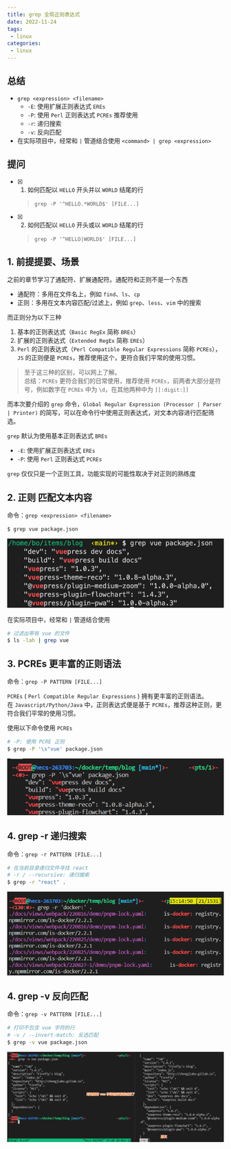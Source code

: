 ```yaml
---
title: grep 全局正则表达式
date: 2022-11-24
tags:
 - linux
categories: 
 - linux
---
```



## 总结
- `grep <expression> <filename>`  
  - `-E`: 使用扩展正则表达式 `EREs` 
  - `-P`: 使用 `Perl` 正则表达式 `PCREs` 推荐使用 
  - `-r`: 递归搜索
  - `-v`: 反向匹配
- 在实际项目中，经常和 `|` 管道结合使用 `<command> | grep <expression>`

## 提问
- [x] 1. 如何匹配以 `HELLO` 开头并以 `WORLD` 结尾的行
    > `grep -P '^HELLO.*WORLD$' [FILE...]`
- [x] 2. 如何匹配以 `HELLO` 开头或以 `WORLD` 结尾的行
    > `grep -P '^HELLO|WORLD$' [FILE...]`





## 1. 前提提要、场景
之前的章节学习了通配符、扩展通配符。通配符和正则不是一个东西     
- 通配符：多用在文件名上，例如 `find`、`ls`、`cp`
- 正则：多用在文本内容匹配/过滤上，例如 `grep`、`less`、`vim` 中的搜索

而正则分为以下三种
1. 基本的正则表达式（`Basic RegEx` 简称 `BREs`）
2. 扩展的正则表达式（`Extended RegEx` 简称 `EREs`）
3. `Perl` 的正则表达式（`Perl Compatible Regular Expressions` 简称 `PCREs`），`JS` 的正则便是 `PCREs`，推荐使用这个，更符合我们平常的使用习惯。

> 至于这三种的区别，可以网上了解。     
> 总结：`PCREs` 更符合我们的日常使用，推荐使用 `PCREs`，前两者大部分是符号，例如数字在 `PCREs` 中为 `\d`，在其他两种中为 `[[:digit:]]`

而本次要介绍的 `grep` 命令，`Global Regular Expression (Processor | Parser | Printer)` 的简写，可以在命令行中使用正则表达式，对文本内容进行匹配筛选。

`grep` 默认为使用基本正则表达式 `BREs`
- `-E`: 使用扩展正则表达式 `EREs` 
- `-P`: 使用 `Perl` 正则表达式 `PCREs` 

`grep` 仅仅只是一个正则工具，功能实现的可能性取决于对正则的熟练度




## 2. 正则 匹配文本内容

命令：`grep <expression> <filename>`
```bash
$ grep vue package.json
```
![](./37/1.png)


在实际项目中，经常和 `|` 管道结合使用
```bash
# 过滤出带有 vue 的文件
$ ls -lah | grep vue
```



## 3. PCREs 更丰富的正则语法

命令：`grep -P PATTERN [FILE...]`

 `PCREs` ( `Perl Compatible Regular Expressions` ) 拥有更丰富的正则语法。    
 在 `Javascript/Python/Java` 中，正则表达式便是基于 `PCREs`，推荐这种正则，更符合我们平常的使用习惯。

使用以下命令使用 `PCREs`
```bash
# -P: 使用 PCRE 正则 
$ grep -P '\s"vue' package.json
```

![](./37/2.png)



## 4. grep -r 递归搜索

命令：`grep -r PATTERN [FILE...]`

```bash
# 在当前目录递归文件寻找 react
# -r / --recursive: 递归搜索
$ grep -r "react" .
```

![](./37/3.png)



## 4. grep -v 反向匹配

命令：`grep -v PATTERN [FILE...]`

```bash
# 打印不包含 vue 字符的行
# -v / --invert-match: 反选匹配
$ grep -v vue package.json
```

![](./37/4.png)






